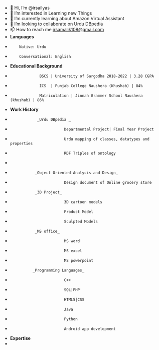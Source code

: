 - 👋 Hi, I’m @irsailyas
- 👀 I’m interested in Learning new Things
- 🌱 I’m currently learning about Amazon Virtual Assistant
- 💞️ I’m looking to collaborate on Urdu DBpedia
- 📫 How to reach me irsamalik108@gmail.com                                                                                                                                                                                                  
- **Languages**
-         Native: Urdu   
-         Conversational: English         
-  **Educational Background** 
-                  BSCS | University of Sargodha 2018-2022 | 3.28 CGPA
-                  ICS  | Punjab College Naushera (Khushab) | 84% 
-                  Matriculation | Jinnah Grammer School Naushera (khushab) | 86%
-  **Work History**
-                 _Urdu DBpedia _
-                             Departmental Project| Final Year Project
-                             Urdu mapping of classes, datatypes and properties  
-                             RDF Triples of ontology
-                                                         
-                _Object Oriented Analysis and Design_
-                             Design document of Online grocery store
-                _3D Project_
-                             3D cartoon models
-                             Product Model
-                             Sculpted Models
-                _MS office_
-                             MS word
-                             MS excel
-                             MS powerpoint
-               _Programming Languages_
-                             C++
-                             SQL|PHP
-                             HTML5|CSS
-                             Java
-                             Python
-                             Android app development
-  **Expertise**
-                         
